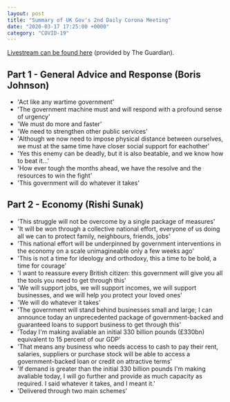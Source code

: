 ```yaml
---
layout: post
title: "Summary of UK Gov's 2nd Daily Corona Meeting"
date: "2020-03-17 17:25:00 +0000"
category: "COVID-19"
---
```


[Livestream can be found here](https://www.youtube.com/watch?v=aXkeibdpHgA) (provided by The Guardian).

## Part 1 - General Advice and Response (Boris Johnson)
 - 'Act like any wartime government'
 - 'The government machine must and will respond with a profound sense of urgency'
 - 'We must do more and faster'
 - 'We need to strengthen other public services'
 - 'Although we now need to impose physical distance between ourselves, we must at the same time have closer social support for eachother'
 - 'Yes this enemy can be deadly, but it is also beatable, and we know how to beat it...'
 - 'How ever tough the months ahead, we have the resolve and the resources to win the fight'
 - 'This government will do whatever it takes'

## Part 2 - Economy (Rishi Sunak)
 - 'This struggle will not be overcome by a single package of measures'
 - 'It will be won through a collective national effort, everyone of us doing all we can to protect family, neighbours, friends, jobs'
 - 'This national effort will be underpinned by government interventions in the economy on a scale unimagineable only a few weeks ago'
 - 'This is not a time for ideology and orthodoxy, this a time to be bold, a time for courage'
 - 'I want to reassure every British citizen: this government will give you all the tools you need to get through this'
 - 'We will support jobs, we will support incomes, we will support businesses, and we will help you protect your loved ones'
 - 'We will do whatever it takes'
 - 'The government will stand behind businesses small and large; I can announce today an unprecedented package of government-backed and guaranteed loans to support business to get through this'
 - 'Today I'm making avaliable an initial 330 billion pounds (£330bn) equivalent to 15 percent of our GDP'
 - 'That means any business who needs access to cash to pay their rent, salaries, suppliers or purchase stock will be able to access a government-backed loan or credit on attractive terms'
 - 'If demand is greater than the initial 330 billion pounds I'm making avaliable today, I will go further and provide as much capacity as required. I said whatever it takes, and I meant it.'
 - 'Delivered through two main schemes'